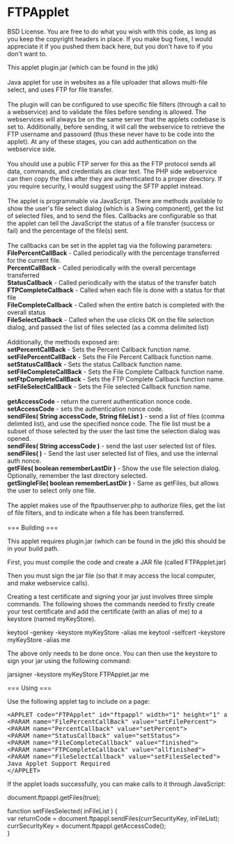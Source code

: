 FTPApplet
===========
BSD License. You are free to do what you wish with this code, as long as you keep the copyright headers in place.
If you make bug fixes, I would appreciate it if you pushed them back here, but you don't have to if you don't want to.

This applet plugin.jar (which can be found in the jdk)<br>
<br>
Java applet for use in websites as a file uploader that allows multi-file select, and uses FTP for file transfer.<br>
<br>
The plugin will can be configured to use specific file filters (through a call to a webservice) and to validate
the files before sending is allowed. The webservices will always be on the same server that the applets codebase 
is set to. Additionally, before sending, it will call the webservice to retrieve the FTP username and passowrd 
(thus these never have to be code into the applet). At any of these stages, you can add authentication on the 
webservice side.<br>
<br>
You should use a public FTP server for this as the FTP protocol sends all data, commands, and credentials as clear text.
The PHP side webservice can then copy the files after they are authenticated to a proper directory. If you require
security, I would suggest using the SFTP applet instead.<br>
<br>
The applet is programmable via JavaScript. There are methods available to show the user's file select dialog 
(which is a Swing component), get the list of selected files, and to send the files. Callbacks are configurable 
so that the applet can tell the JavaScript the status of a file transfer (success or fail) and the percentage of 
the file(s) sent.<br>
<br>
The callbacks can be set in the applet tag via the following parameters: <br>
<b>FilePercentCallBack</b> - Called periodically with the percentage transferred for the current file. <br>
<b>PercentCallBack</b> - Called periodically with the overall percentage transferred <br>
<b>StatusCallback</b> - Called periodically with the status of the transfer batch <br>
<b>FTPCompleteCallback</b> - Called when each file is done with a status for that file <br>
<b>FileCompleteCallback</b> - Called when the entire batch is completed with the overall status <br>
<b>FileSelectCallback</b> - Called when the use clicks OK on the file selection dialog, and passed the list of files selected (as a comma delimited list)<br>
<br>
Additionally, the methods exposed are: <br>
<b>setPercentCallBack</b> - Sets the Percent Callback function name. <br>
<b>setFilePercentCallBack</b> - Sets the File Percent Callback function name. <br>
<b>setStatusCallBack</b> - Sets the status Callback function name. <br>
<b>setFileCompleteCallBack</b> - Sets the File Complete Callback function name. <br>
<b>setFtpCompleteCallBack</b> - Sets the FTP Complete Callback function name. <br>
<b>setFileSelectCallBack</b> - Sets the File selected Callback function name.<br>
<br>
<b>getAccessCode</b> - return the current authentication nonce code. <br>
<b>setAccessCode</b> - sets the authentication nonce code.<br>
<b>sendFiles( String accessCode, String fileList )</b> - send a list of files (comma delimted list), and use the specified nonce code. The file list must be a subset of those selected by the user the last time the selection dialog was opened. <br>
<b>sendFiles( String accessCode )</b> - send the last user selected list of files. <br>
<b>sendFiles( )</b> - Send the last user selected list of files, and use the internal auth nonce. <br>
<b>getFiles( boolean rememberLastDir )</b> - Show the use file selection dialog. Optionally, remember the last directory selected. <br>
<b>getSingleFile( boolean rememberLastDir )</b> - Same as getFiles, but allows the user to select only one file.<br>
<br>
The applet makes use of the ftpauthserver.php to authorize files, get the list of file filters,
and to indicate when a file has been transferred.<br>
<br>
=== Building ===

This applet requires plugin.jar (which can be found in the jdk) this should be in your build path.

First, you must complie the code and create a JAR file (called FTPApplet.jar)

Then you must sign the jar file (so that it may access the local computer, and make webservice calls).

Creating a test certificate and signing your jar just involves three simple commands. 
The following shows the commands needed to firstly create your test certificate and add the certificate 
(with an alias of me) to a keystore (named myKeyStore).

keytool -genkey -keystore myKeyStore -alias me keytool -selfcert -keystore myKeyStore -alias me

The above only needs to be done once. You can then use the keystore to sign your jar using the following command:

jarsigner -keystore myKeyStore FTPApplet.jar me

=== Using ===

Use the following applet tag to include on a page:
<pre>
&lt;APPLET code="FTPApplet" id="ftpappl" width="1" height="1" archive="FTPApplet.jar" MAYSCRIPT&gt;
&lt;PARAM name="FilePercentCallBack" value="setFilePercent"&gt;
&lt;PARAM name="PercentCallback" value="setPercent"&gt;
&lt;PARAM name="StatusCallback" value="setStatus"&gt;
&lt;PARAM name="FileCompleteCallback" value="finished"&gt;
&lt;PARAM name="FTPCompleteCallback" value="allfinished"&gt;
&lt;PARAM name="FileSelectCallback" value="setFilesSelected"&gt;
Java Applet Support Required
&lt;/APPLET&gt;
</pre>

If the applet loads successfully, you can make calls to it through JavaScript:

document.ftpappl.getFiles(true);

function setFilesSelected( inFileList ) { <br>
  var returnCode = document.ftpappl.sendFiles(currSecurityKey, inFileList); <br>
  currSecurityKey = document.ftpappl.getAccessCode();  <br>
}
